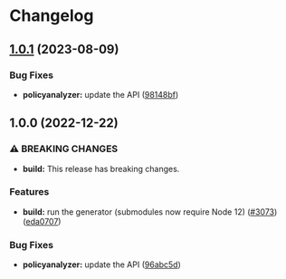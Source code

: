 # Changelog

## [1.0.1](https://github.com/googleapis/google-api-nodejs-client/compare/policyanalyzer-v1.0.0...policyanalyzer-v1.0.1) (2023-08-09)


### Bug Fixes

* **policyanalyzer:** update the API ([98148bf](https://github.com/googleapis/google-api-nodejs-client/commit/98148bf5d9b84151fac1ff2a1928dde35e94e18c))

## 1.0.0 (2022-12-22)


### ⚠ BREAKING CHANGES

* **build:** This release has breaking changes.

### Features

* **build:** run the generator (submodules now require Node 12) ([#3073](https://github.com/googleapis/google-api-nodejs-client/issues/3073)) ([eda0707](https://github.com/googleapis/google-api-nodejs-client/commit/eda07079dadab46a80b6f9ede618f4f43030169e))


### Bug Fixes

* **policyanalyzer:** update the API ([96abc5d](https://github.com/googleapis/google-api-nodejs-client/commit/96abc5de009e8f9d9d1e496bde05b2466ab7c801))
